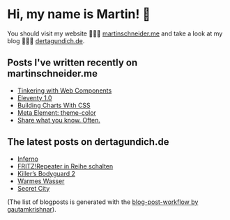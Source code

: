 # Hi, my name is Martin! 👋 
You should visit my website 👨🏼‍💻  [martinschneider.me](https://martinschneider.me) and take a look at my blog 🤷🏼‍♂️ [dertagundich.de](https://www.dertagundich.de).

## Posts I've written recently on martinschneider.me
<!-- MSME-POST-LIST:START -->
- [Tinkering with Web Components](https://martinschneider.me/articles/tinkering-with-web-components/)
- [Eleventy 1.0](https://martinschneider.me/articles/eleventy-1-0/)
- [Building Charts With CSS](https://martinschneider.me/articles/building-charts-with-css/)
- [Meta Element: theme-color](https://martinschneider.me/articles/meta-element-theme-color/)
- [Share what you know. Often.](https://martinschneider.me/articles/share-what-you-know-often/)
<!-- MSME-POST-LIST:END -->

## The latest posts on dertagundich.de
<!-- DTUI-POST-LIST:START -->
- [Inferno](https://www.dertagundich.de/2022/06/07/inferno/)
- [FRITZ!Repeater in Reihe schalten](https://www.dertagundich.de/2022/05/31/fritzrepeater-in-reihe-schalten/)
- [Killer’s Bodyguard 2](https://www.dertagundich.de/2022/05/29/killers-bodyguard-2/)
- [Warmes Wasser](https://www.dertagundich.de/2022/05/22/warmes-wasser/)
- [Secret City](https://www.dertagundich.de/2022/05/12/secret-city/)
<!-- DTUI-POST-LIST:END -->

(The list of blogposts is generated with the [blog-post-workflow by gautamkrishnar](https://github.com/gautamkrishnar/blog-post-workflow)).
